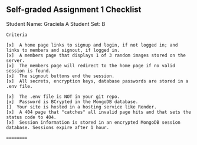 ## Self-graded Assignment 1 Checklist
Student Name: Graciela A
Student Set: B

    Criteria	
    
    [x]  A home page links to signup and login, if not logged in; and links to members and signout, if logged in.
    [x]  A members page that displays 1 of 3 random images stored on the server.
    [x]  The members page will redirect to the home page if no valid session is found.
    [x]  The signout buttons end the session.
    [x]  All secrets, encryption keys, database passwords are stored in a .env file.
    
    [x]  The .env file is NOT in your git repo.
    [x]  Password is BCrypted in the MongoDB database.
    []  Your site is hosted in a hosting service like Render.
    [x]  A 404 page that "catches" all invalid page hits and that sets the status code to 404.
    [x]  Session information is stored in an encrypted MongoDB session database. Sessions expire after 1 hour.

    ========
